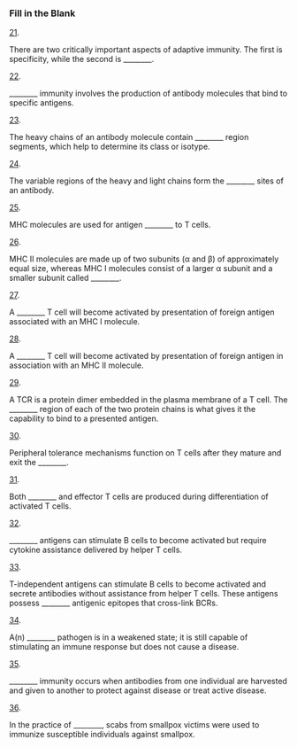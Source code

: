 ### Fill in the Blank

[21](https://openstax.org/books/microbiology/pages/chapter-18#fs-id1167660126988-solution). 

There are two critically important aspects of adaptive immunity. The first is specificity, while the second is \_\_\_\_\_\_\_\_.

[22](https://openstax.org/books/microbiology/pages/chapter-18#fs-id1167660618941-solution). 

\_\_\_\_\_\_\_\_ immunity involves the production of antibody molecules that bind to specific antigens.

[23](https://openstax.org/books/microbiology/pages/chapter-18#fs-id1167660600411-solution). 

The heavy chains of an antibody molecule contain \_\_\_\_\_\_\_\_ region segments, which help to determine its class or isotype.

[24](https://openstax.org/books/microbiology/pages/chapter-18#fs-id1167662361349-solution). 

The variable regions of the heavy and light chains form the \_\_\_\_\_\_\_\_ sites of an antibody.

[25](https://openstax.org/books/microbiology/pages/chapter-18#fs-id1167660667582-solution). 

MHC molecules are used for antigen \_\_\_\_\_\_\_\_ to T cells.

[26](https://openstax.org/books/microbiology/pages/chapter-18#fs-id1167662393493-solution). 

MHC II molecules are made up of two subunits (α and β) of approximately equal size, whereas MHC I molecules consist of a larger α subunit and a smaller subunit called \_\_\_\_\_\_\_\_.

[27](https://openstax.org/books/microbiology/pages/chapter-18#fs-id1167660320036-solution). 

A \_\_\_\_\_\_\_\_ T cell will become activated by presentation of foreign antigen associated with an MHC I molecule.

[28](https://openstax.org/books/microbiology/pages/chapter-18#fs-id1167662484621-solution). 

A \_\_\_\_\_\_\_\_ T cell will become activated by presentation of foreign antigen in association with an MHC II molecule.

[29](https://openstax.org/books/microbiology/pages/chapter-18#fs-id1167660341840-solution). 

A TCR is a protein dimer embedded in the plasma membrane of a T cell. The \_\_\_\_\_\_\_\_ region of each of the two protein chains is what gives it the capability to bind to a presented antigen.

[30](https://openstax.org/books/microbiology/pages/chapter-18#fs-id1167662489665-solution). 

Peripheral tolerance mechanisms function on T cells after they mature and exit the \_\_\_\_\_\_\_\_.

[31](https://openstax.org/books/microbiology/pages/chapter-18#fs-id1167660187342-solution). 

Both \_\_\_\_\_\_\_\_ and effector T cells are produced during differentiation of activated T cells.

[32](https://openstax.org/books/microbiology/pages/chapter-18#fs-id1167661351066-solution). 

\_\_\_\_\_\_\_\_ antigens can stimulate B cells to become activated but require cytokine assistance delivered by helper T cells.

[33](https://openstax.org/books/microbiology/pages/chapter-18#fs-id1167659189165-solution). 

T-independent antigens can stimulate B cells to become activated and secrete antibodies without assistance from helper T cells. These antigens possess \_\_\_\_\_\_\_\_ antigenic epitopes that cross-link BCRs.

[34](https://openstax.org/books/microbiology/pages/chapter-18#fs-id1167662497363-solution). 

A(n) \_\_\_\_\_\_\_\_ pathogen is in a weakened state; it is still capable of stimulating an immune response but does not cause a disease.

[35](https://openstax.org/books/microbiology/pages/chapter-18#fs-id1167662916044-solution). 

\_\_\_\_\_\_\_\_ immunity occurs when antibodies from one individual are harvested and given to another to protect against disease or treat active disease.

[36](https://openstax.org/books/microbiology/pages/chapter-18#fs-id1167662615323-solution). 

In the practice of \_\_\_\_\_\_\_\_, scabs from smallpox victims were used to immunize susceptible individuals against smallpox.